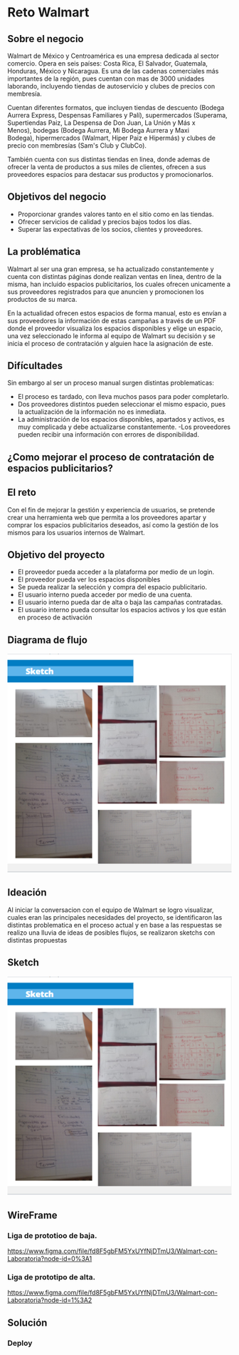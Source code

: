 # Reto Walmart


## Sobre el negocio

Walmart de México y Centroamérica es una empresa dedicada al sector comercio. Opera en seis países: Costa Rica, El Salvador, Guatemala, Honduras, México y Nicaragua. Es una de las cadenas comerciales más importantes de la región, pues cuentan con mas de 3000 unidades laborando, incluyendo tiendas de autoservicio y clubes de precios con membresía.

Cuentan diferentes formatos, que incluyen tiendas de descuento (Bodega Aurrera Express, Despensas Familiares y Palí), supermercados (Superama, Supertiendas Paiz, La Despensa de Don Juan, La Unión y Más x Menos), bodegas (Bodega Aurrera, Mi Bodega Aurrera y Maxi Bodega), hipermercados (Walmart, Hiper Paiz e Hipermás) y clubes de precio con membresías (Sam's Club y ClubCo).

También cuenta con sus distintas tiendas en linea, donde ademas de ofrecer la venta de productos a sus miles de clientes, ofrecen a sus proveedores espacios para destacar sus productos y promocionarlos. 

## Objetivos del negocio

- Proporcionar grandes valores tanto en el sitio como en las tiendas.
- Ofrecer servicios de calidad y precios bajos todos los días.
- Superar las expectativas de los socios, clientes y proveedores.

## La problématica

Walmart al ser una gran empresa, se ha actualizado constantemente y  cuenta con distintas páginas donde realizan ventas en linea, dentro de la misma, han incluido espacios publicitarios, los cuales ofrecen unicamente a sus proveedores registrados para que anuncien y promocionen los productos de su marca.

En la actualidad ofrecen estos espacios de forma manual, esto es envían a sus proveedores la información de estas campañas a través de un PDF donde el proveedor visualiza los espacios disponibles y elige un espacio, una vez seleccionado le informa al equipo de Walmart su decisión y se inicia el proceso de contratación y alguien hace la asignación de este.

## Difícultades

Sin embargo al ser un proceso manual surgen distintas problematicas:

- El proceso es tardado, con lleva muchos pasos para poder completarlo.
- Dos proveedores distintos pueden seleccionar el mismo espacio, pues la actualización de la información no es inmediata.
- La administración de los espacios disponibles, apartados y activos, es muy complicada y debe actualizarse constantemente.
-Los proveedores pueden recibir una información con errores de disponibilidad.

## ¿Como mejorar el proceso de contratación de espacios publicitarios?

## El reto

Con el fin de mejorar la gestión y experiencia de usuarios, se pretende crear una herramienta web que permita a los proveedores apartar y comprar los espacios publicitarios deseados, así como la gestión de los mismos para los usuarios internos de Walmart.

## Objetivo del proyecto

- El proveedor pueda acceder a la plataforma por medio de un login.
- El  proveedor pueda ver los espacios disponibles
- Se pueda realizar la selección y compra del espacio publicitario.
- El usuario interno pueda acceder por medio de una cuenta.
- El usuario interno pueda dar de alta o baja las campañas contratadas.
- El usuario interno pueda consultar los espacios activos y los que están en proceso de activación

## Diagrama de  flujo

<img src="imgReadme/sketch.png" alt="Walmart">

## Ideación

Al iniciar la conversacion con el equipo de Walmart se logro visualizar, cuales eran las principales necesidades del proyecto, se identificaron las distintas problematica en el proceso actual y en base a las respuestas se realizo una lluvia de ideas de posibles flujos, se realizaron sketchs con distintas propuestas

## Sketch
<img src="imgReadme/sketch.png" alt="walmart">

## WireFrame

### Liga de prototioo de baja.

https://www.figma.com/file/fd8F5gbFM5YxUYfNjDTmU3/Walmart-con-Laboratoria?node-id=0%3A1

### Liga de prototipo de alta.

https://www.figma.com/file/fd8F5gbFM5YxUYfNjDTmU3/Walmart-con-Laboratoria?node-id=1%3A2

## Solución

### Deploy


